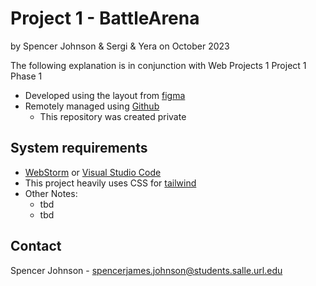 # Project 1 - BattleArena

by Spencer Johnson & Sergi & Yera
on October 2023

The following explanation is in conjunction with Web Projects 1 Project 1 Phase 1

* Developed using the layout from [figma](https://www.figma.com/file/GUHz7Ltz5E54Wiv7NDuIaA/WEBI_FinalProject?type=design&node-id=0-1&mode=design&t=t1FgyLqRvd9UIIKF-0)
* Remotely managed using [Github](https://github.com/papasj19/BattleArena)
    * This repository was created private

## System requirements

* [WebStorm](https://www.jetbrains.com/webstorm/) or [Visual Studio Code](https://code.visualstudio.com)
* This project heavily uses CSS for [tailwind](https://tailwindcss.com)
* Other Notes:
	* tbd
	* tbd

## Contact

Spencer Johnson - spencerjames.johnson@students.salle.url.edu 
